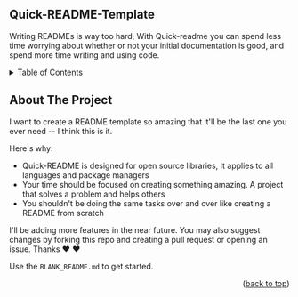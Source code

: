 <!-- Hi there, If you are reading this, This is a Readme sample to the readme template.
The purpose behind this readme template is to help you create a quick readme to your project and focus on the important aspect which is coding and the likes. It is simple and easy to use.
 -->
<!--To have a better understanding, I am building this readme file to show what the readme would look like, Checkout the BLANK_README.md file to create your own readme file  -->

<!-- NAME OF THE PROJECT -->
## Quick-README-Template

<!-- Short description of project if you want -->
Writing READMEs is way too hard,  With Quick-readme you can spend less time worrying about whether or not your initial documentation is good, and spend more time writing and using code.

<!-- TABLE OF CONTENTS -->
<details>
   <summary>Table of Contents</summary>
  <ol>
    <li>
      <a href="#about-the-project">About The Project</a>
      <ul>
        <li><a href="#built-with">Built With</a></li>
      </ul>
    </li>
    <li>
      <a href="#getting-started">Getting Started</a>
      <ul>
        <li><a href="#prerequisites">Prerequisites</a></li>
        <li><a href="#installation">Installation</a></li>
      </ul>
    </li>
    <li><a href="#usage">Usage</a></li>
    <li><a href="#contributing">Contribution</a></li>
    <li><a href="#contact">Reference</a></li>
    <li><a href="#license">License</a></li>
    <li><a href="#acknowledgments">Author Info</a></li>
  </ol>
</details>

<!-- ABOUT THE PROJECT -->
## About The Project

I want to create a README template so amazing that it'll be the last one you ever need -- I think this is it.

Here's why:
* Quick-README is designed for open source libraries, It applies to all languages and package managers
* Your time should be focused on creating something amazing. A project that solves a problem and helps others
* You shouldn't be doing the same tasks over and over like creating a README from scratch

I'll be adding more features in the near future. You may also suggest changes by forking this repo and creating a pull request or opening an issue. Thanks :heart: :heart:

Use the `BLANK_README.md` to get started.

<p align="right">(<a href="#readme-top">back to top</a>)</p>
